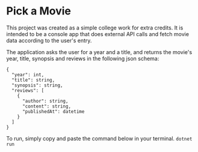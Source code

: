 # Pick a Movie

This project was created as a simple college work for extra credits. It is intended to be a console app that does external API calls and fetch movie data according to the user's entry.

The application asks the user for a year and a title, and returns the movie's year, title, synopsis and reviews in the following json schema:
```
{
  "year": int,
  "title": string,
  "synopsis": string,
  "reviews": [
    {
      "author": string,
      "content": string,
      "publishedAt": datetime
    }
  ]
}
```

To run, simply copy and paste the command below in your terminal.
`dotnet run`
